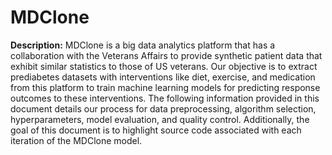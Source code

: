 # MDClone
**Description:** MDClone is a big data analytics platform that has a collaboration with the Veterans Affairs to provide synthetic patient data that exhibit similar statistics to those of US veterans. Our objective is to extract prediabetes datasets with interventions like diet, exercise, and medication from this platform to train machine learning models for predicting response outcomes to these interventions. The following information provided in this document details our process for data preprocessing, algorithm selection, hyperparameters, model evaluation, and quality control. Additionally, the goal of this document is to highlight source code associated with each iteration of the MDClone model. 

